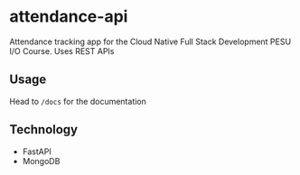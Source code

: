 # attendance-api
Attendance tracking app for the Cloud Native Full Stack Development PESU I/O Course. Uses REST APIs


## Usage
Head to `/docs` for the documentation

## Technology
- FastAPI
- MongoDB
